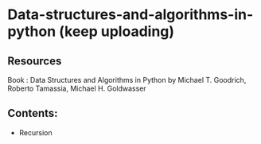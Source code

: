 # Data-structures-and-algorithms-in-python (keep uploading)
## Resources
Book : Data Structures and Algorithms in Python by Michael T. Goodrich, Roberto Tamassia, Michael H. Goldwasser
## Contents:
* Recursion

